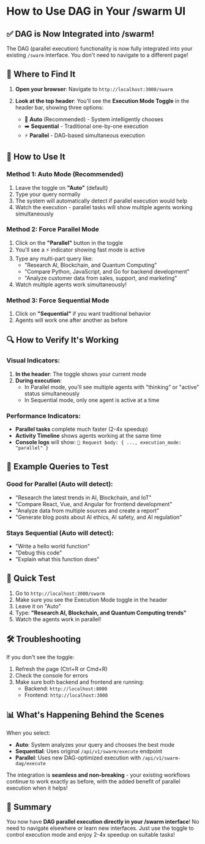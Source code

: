 # How to Use DAG in Your /swarm UI

## ✅ DAG is Now Integrated into /swarm!

The DAG (parallel execution) functionality is now fully integrated into your existing `/swarm` interface. You don't need to navigate to a different page!

## 📍 Where to Find It

1. **Open your browser**: Navigate to `http://localhost:3000/swarm`

2. **Look at the top header**: You'll see the **Execution Mode Toggle** in the header bar, showing three options:
   - 🤖 **Auto** (Recommended) - System intelligently chooses
   - ➡️ **Sequential** - Traditional one-by-one execution
   - ⚡ **Parallel** - DAG-based simultaneous execution

## 🎯 How to Use It

### Method 1: Auto Mode (Recommended)
1. Leave the toggle on **"Auto"** (default)
2. Type your query normally
3. The system will automatically detect if parallel execution would help
4. Watch the execution - parallel tasks will show multiple agents working simultaneously

### Method 2: Force Parallel Mode
1. Click on the **"Parallel"** button in the toggle
2. You'll see a ⚡ indicator showing fast mode is active
3. Type any multi-part query like:
   - "Research AI, Blockchain, and Quantum Computing"
   - "Compare Python, JavaScript, and Go for backend development"
   - "Analyze customer data from sales, support, and marketing"
4. Watch multiple agents work simultaneously!

### Method 3: Force Sequential Mode
1. Click on **"Sequential"** if you want traditional behavior
2. Agents will work one after another as before

## 🔍 How to Verify It's Working

### Visual Indicators:
1. **In the header**: The toggle shows your current mode
2. **During execution**: 
   - In Parallel mode, you'll see multiple agents with "thinking" or "active" status simultaneously
   - In Sequential mode, only one agent is active at a time

### Performance Indicators:
- **Parallel tasks** complete much faster (2-4x speedup)
- **Activity Timeline** shows agents working at the same time
- **Console logs** will show: `📡 Request body: { ..., execution_mode: "parallel" }`

## 📝 Example Queries to Test

### Good for Parallel (Auto will detect):
- "Research the latest trends in AI, Blockchain, and IoT"
- "Compare React, Vue, and Angular for frontend development"
- "Analyze data from multiple sources and create a report"
- "Generate blog posts about AI ethics, AI safety, and AI regulation"

### Stays Sequential (Auto will detect):
- "Write a hello world function"
- "Debug this code"
- "Explain what this function does"

## 🚀 Quick Test

1. Go to `http://localhost:3000/swarm`
2. Make sure you see the Execution Mode toggle in the header
3. Leave it on "Auto"
4. Type: **"Research AI, Blockchain, and Quantum Computing trends"**
5. Watch the agents work in parallel!

## 🛠️ Troubleshooting

If you don't see the toggle:
1. Refresh the page (Ctrl+R or Cmd+R)
2. Check the console for errors
3. Make sure both backend and frontend are running:
   - Backend: `http://localhost:8000`
   - Frontend: `http://localhost:3000`

## 📊 What's Happening Behind the Scenes

When you select:
- **Auto**: System analyzes your query and chooses the best mode
- **Sequential**: Uses original `/api/v1/swarm/execute` endpoint
- **Parallel**: Uses new DAG-optimized execution with `/api/v1/swarm-dag/execute`

The integration is **seamless and non-breaking** - your existing workflows continue to work exactly as before, with the added benefit of parallel execution when it helps!

## 🎉 Summary

You now have **DAG parallel execution directly in your /swarm interface**! No need to navigate elsewhere or learn new interfaces. Just use the toggle to control execution mode and enjoy 2-4x speedup on suitable tasks!